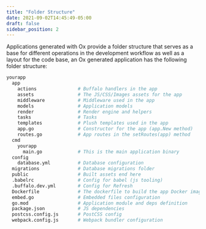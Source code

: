 ```yaml
---
title: "Folder Structure"
date: 2021-09-02T14:45:49-05:00
draft: false
sidebar_position: 2
---
```


Applications generated with Ox provide a folder structure that serves as a base for different operations in the development workflow as well as a layout for the code base, an Ox generated application has the following folder structure:

```sh
yourapp
  app
    actions               # Buffalo handlers in the app
    assets                # The JS/CSS/Images assets for the app
    middleware            # Middleware used in the app
    models                # Application models
    render                # Render engine and helpers
    tasks                 # Tasks
    templates             # Plush templates used in the app
    app.go                # Constructor for the app (app.New method)
    routes.go             # App routes in the setRoutes(app) method
  cmd                     
    yourapp               
      main.go             # This is the main application binary
  config                  
    database.yml          # Database configuration
  migrations              # Database migrations folder
  public                  # Built assets end here
  .babelrc                # Config for babel (js tooling)
  .buffalo.dev.yml        # Config for Refresh
  Dockerfile              # The dockerfile to build the app Docker image
  embed.go                # Embedded files configuration
  go.mod                  # Application module and deps definition
  package.json            # JS dependencies
  postcss.config.js       # PostCSS config
  webpack.config.js       # Webpack bundler configuration
```
